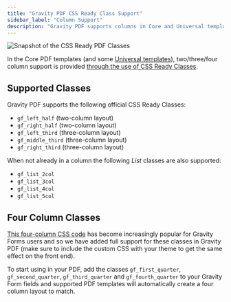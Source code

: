 ```yaml
---
title: "Gravity PDF CSS Ready Class Support"
sidebar_label: "Column Support"
description: "Gravity PDF supports columns in Core and Universal templates through the use of Gravity Forms CSS Ready Classes."
---
```


![Snapshot of the CSS Ready PDF Classes](https://resources.gravitypdf.com/uploads/2015/10/css-ready.png) 

In the Core PDF templates (and some [Universal templates](https://gravitypdf.com/template-shop/#universal)), two/three/four column support is provided [through the use of CSS Ready Classes](https://docs.gravityforms.com/css-ready-classes/).

## Supported Classes 

Gravity PDF supports the following official CSS Ready Classes:

-   `gf_left_half` (two-column layout)
-   `gf_right_half` (two-column layout)
-   `gf_left_third` (three-column layout)
-   `gf_middle_third` (three-column layout)
-   `gf_right_third` (three-column layout)

When not already in a column the following *List* classes are also supported:

-   `gf_list_2col`
-   `gf_list_3col`
-   `gf_list_4col`
-   `gf_list_5col`

## Four Column Classes 

[This four-column CSS code](https://gist.github.com/WebEndevSnippets/5555354) has become increasingly popular for Gravity Forms users and so we have added full support for these classes in Gravity PDF (make sure to include the custom CSS with your theme to get the same effect on the front end). 

To start using in your PDF, add the classes `gf_first_quarter`, `gf_second_quarter`, `gf_third_quarter` and `gf_fourth_quarter` to your Gravity Form fields and supported PDF templates will automatically create a four column layout to match.